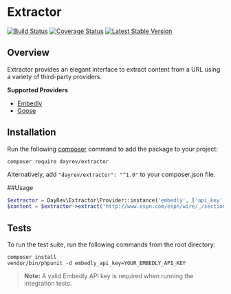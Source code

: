 # Extractor
[![Build Status](https://travis-ci.org/dayrev/extractor.svg?branch=master)](https://travis-ci.org/dayrev/extractor)
[![Coverage Status](https://coveralls.io/repos/github/dayrev/extractor/badge.svg?branch=master)](https://coveralls.io/github/dayrev/extractor?branch=master)
[![Latest Stable Version](https://poser.pugx.org/dayrev/extractor/v/stable.png)](https://packagist.org/packages/dayrev/extractor)

## Overview

Extractor provides an elegant interface to extract content from a URL using a variety of third-party providers.

**Supported Providers**

 * [Embedly](https://github.com/embedly/embedly-php)
 * [Goose](https://github.com/scotteh/php-goose)

## Installation
Run the following [composer](https://getcomposer.org/doc/00-intro.md#installation-linux-unix-osx) command to add the package to your project:

```
composer require dayrev/extractor
```

Alternatively, add `"dayrev/extractor": "^1.0"` to your composer.json file.

##Usage
```php
$extractor = DayRev\Extractor\Provider::instance('embedly', ['api_key' => 'YOURKEYHERE']);
$content = $extractor->extract('http://www.espn.com/espn/wire/_/section/ncf/id/18398497');
```

## Tests
To run the test suite, run the following commands from the root directory:

```
composer install
vendor/bin/phpunit -d embedly_api_key=YOUR_EMBEDLY_API_KEY
```

> **Note:** A valid Embedly API key is required when running the integration tests.
